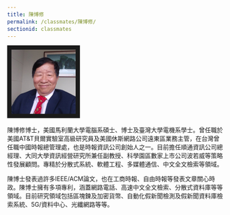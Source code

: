 ```yaml
---
title: 陳博修
permalink: /classmates/陳博修/
sectionid: classmates
---
```


<img src="/img/classmate_陳博修.png"
     alt="Photo of Dr. 陳博修"
     width="150" border="10" />

陳博修博士，美國馬利蘭大學電腦系碩士、博士及臺灣大學電機系學士。曾任職於美國AT&T貝爾實驗室高級研究員及美國休斯網路公司遠東區業務主管，在台灣曾任職中國時報總管理處，也是時報資訊公司創始人之一。目前擔任順通資訊公司總經理、大同大學資訊經營研究所兼任副教授、科學園區數家上市公司波若威等策略性發展顧問。專精於分散式系統、軟體工程、多媒體通信、中文全文檢索等領域。

陳博士發表過許多IEEE/ACM論文，也在工商時報、自由時報等發表文章關心時政。陳博士擁有多項專利，涵蓋網路電話、高速中文全文檢索、分散式資料庫等等領域。目前研究領域包括區塊鍊及加密貨幣、自動化假新聞檢測及假新聞資料庫檢索系統、5G/資料中心、光纖網路等等。
